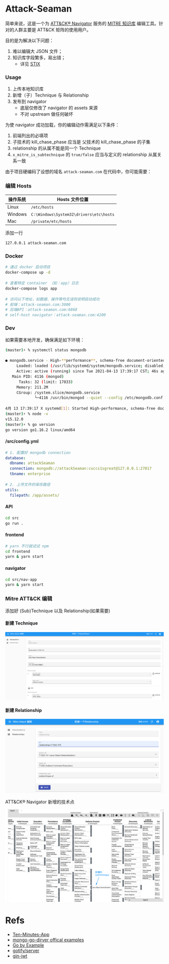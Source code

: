 # Attack-Seaman

简单来说，这是一个为 [ATT&CK® Navigator](https://mitre-attack.github.io/attack-navigator/) 服务的 [MITRE 知识库](https://github.com/mitre/cti/) 编辑工具。针对的人群主要是 ATT&CK 矩阵的使用用户。

目的是为解决以下问题：

1. 难以编辑大 JSON 文件；
2. 知识库字段繁多，易出错；
   - 详见 [STIX](https://oasis-open.github.io/cti-documentation/stix/intro.html)

### Usage

1. 上传本地知识库
2. 新增（子）Technique 与 Relationship
3. 发布到 navigator
   - 底层仅修改了 navigator 的 assets 来源
   - 不对 upstream 做任何破坏

为使 navigator 成功加载，你的编辑动作需满足以下条件：

1. 前端列出的必填项
2. 子技术的 kill_chase_phase 应当是 父技术的 kill_chase_phase 的子集
3. relationship 的从属不能是同一个 Technique
4. `x_mitre_is_subtechnique` 的 `true/false` 应当与定义的 relationship 从属关系一致

由于项目硬编码了设想的域名 `attack-seaman.com` 在代码中，你可能需要：

### 编辑 Hosts

| 操作系统 | Hosts 文件位置                          |
| -------- | --------------------------------------- |
| Linux    | `/etc/hosts`                            |
| Windows  | `C:\Windows\System32\drivers\etc\hosts` |
| Mac      | `/private/etc/hosts`                    |

添加一行

```bash
127.0.0.1 attack-seaman.com
```

### Docker

```sh
# 通过 docker 启动项目
docker-compose up -d

# 查看特定 container （如：app）日志
docker-compose logs app

# 访问以下地址，如数据、操作等均无误则说明启动成功
# 前端：attack-seaman.com:3000
# 后端API：attack-seaman.com:6868
# self-host navigator：attack-seaman.com:4200
```

### Dev

如果需要本地开发，确保满足如下环境：

```sh
(master)⚡ % systemctl status mongodb

● mongodb.service - High-**performance**, schema-free document-oriented database
     Loaded: loaded (/usr/lib/systemd/system/mongodb.service; disabled; vendor preset: disabled)
     Active: active (running) since Tue 2021-04-13 17:39:17 CST; 46s ago
   Main PID: 4116 (mongod)
      Tasks: 32 (limit: 17833)
     Memory: 211.2M
     CGroup: /system.slice/mongodb.service
             └─4116 /usr/bin/mongod --quiet --config /etc/mongodb.conf

4月 13 17:39:17 X systemd[1]: Started High-performance, schema-free document-oriented database.
(master)⚡ % node -v
v15.12.0
(master)⚡ % go version
go version go1.16.2 linux/amd64
```

#### /src/config.yml 
```yml
# 1. 配置好 mongodb connection
database:
  dbname: attackSeaman
  connection: mongodb://attackSeaman:cuccs1sgreat@127.0.0.1:27017
  tbname: enterprise

# 2. 上传文件的保存路径
utils:
  filepath: /app/assets/
```
#### API

```sh
cd src
go run .
```

#### frontend

```sh
# yarn 不行就试试 npm
cd frontend
yarn & yarn start
```

#### navigator
```sh
cd src/nav-app
yarn & yarn start
```


### Mitre ATT&CK 编辑
添加好 (Sub)Technique 以及 Relationship(如果需要)

#### 新建 Technique
![](./assets/attackpatterns_create.png)

#### 新建 Relationship
![](./assets/relationship_create.png)


ATT&CK® Navigator 新增的技术点

![](./assets/res.png)

# Refs

* [Ten-Minutes-App](https://github.com/Kirk-Wang/Ten-Minutes-App)
* [mongo-go-dirver offical examples](https://github.com/mongodb/mongo-go-driver/blob/master/examples/documentation_examples/examples.go)
* [Go by Example](https://gobyexample.com/)
* [gotify/server](https://github.com/gotify/server)
* [gin-jwt](https://github.com/appleboy/gin-jwt)